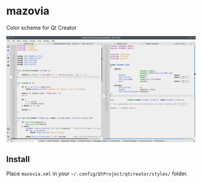 # mazovia
Color scheme for Qt Creator

![screenshot](https://github.com/mar04/mazovia/blob/master/mazovia.png "Screenshot of mazovia")

Install
-
Place `mazovia.xml` in your `~/.config/QtProject/qtcreator/styles/` folder.
